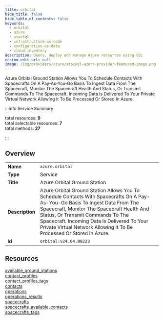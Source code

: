 ```yaml
---
title: orbital
hide_title: false
hide_table_of_contents: false
keywords:
  - orbital
  - azure
  - stackql
  - infrastructure-as-code
  - configuration-as-data
  - cloud inventory
description: Query, deploy and manage Azure resources using SQL
custom_edit_url: null
image: /img/providers/azure/stackql-azure-provider-featured-image.png
---
```


Azure Orbital Ground Station Allows You To Schedule Contacts With Spacecrafts On A Pay-As-You-Go Basis To Ingest Data From The Spacecraft, Monitor The Spacecraft Health And Status, Or Transmit Commands To The Spacecraft. Incoming Data Is Delivered To Your Private Virtual Network Allowing It To Be Processed Or Stored In Azure.  
    
:::info Service Summary

<div class="row">
<div class="providerDocColumn">
<span>total resources:&nbsp;<b>9</b></span><br />
<span>total selectable resources:&nbsp;<b>7</b></span><br />
<span>total methods:&nbsp;<b>27</b></span><br />
</div>
</div>

:::

## Overview
<table><tbody>
<tr><td><b>Name</b></td><td><code>azure.orbital</code></td></tr>
<tr><td><b>Type</b></td><td>Service</td></tr>
<tr><td><b>Title</b></td><td>Azure Orbital Ground Station</td></tr>
<tr><td><b>Description</b></td><td>Azure Orbital Ground Station Allows You To Schedule Contacts With Spacecrafts On A Pay-As-You-Go Basis To Ingest Data From The Spacecraft, Monitor The Spacecraft Health And Status, Or Transmit Commands To The Spacecraft. Incoming Data Is Delivered To Your Private Virtual Network Allowing It To Be Processed Or Stored In Azure.</td></tr>
<tr><td><b>Id</b></td><td><code>orbital:v24.04.00223</code></td></tr>
</tbody></table>

## Resources
<div class="row">
<div class="providerDocColumn">
<a href="/providers/azure/orbital/available_ground_stations/">available_ground_stations</a><br />
<a href="/providers/azure/orbital/contact_profiles/">contact_profiles</a><br />
<a href="/providers/azure/orbital/contact_profiles_tags/">contact_profiles_tags</a><br />
<a href="/providers/azure/orbital/contacts/">contacts</a><br />
<a href="/providers/azure/orbital/operations/">operations</a><br />
</div>
<div class="providerDocColumn">
<a href="/providers/azure/orbital/operations_results/">operations_results</a><br />
<a href="/providers/azure/orbital/spacecrafts/">spacecrafts</a><br />
<a href="/providers/azure/orbital/spacecrafts_available_contacts/">spacecrafts_available_contacts</a><br />
<a href="/providers/azure/orbital/spacecrafts_tags/">spacecrafts_tags</a><br />
</div>
</div>
